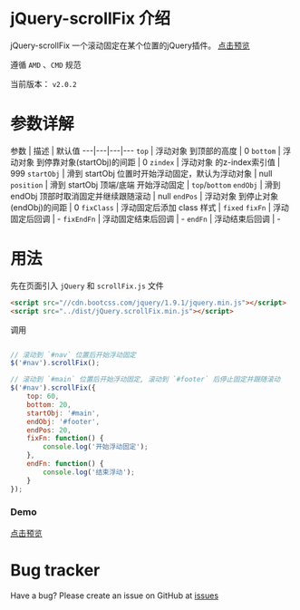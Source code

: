 
# jQuery-scrollFix 介绍

jQuery-scrollFix 一个滚动固定在某个位置的jQuery插件。   [点击预览](http://mengqing723.github.io/public/demo/jQ_scrollFix/index.html)

遵循 `AMD` 、`CMD` 规范  

当前版本： `v2.0.2`  



# 参数详解

参数 | 描述 | 默认值
---|---|---|---
`top` | 浮动对象 到顶部的高度 | 0
`bottom` | 浮动对象 到停靠对象(startObj)的间距 | 0
`zindex` | 浮动对象 的z-index索引值 | 999
`startObj` | 滑到 startObj 位置时开始浮动固定，默认为浮动对象 | null
`position` | 滑到 startObj 顶端/底端 开始浮动固定 | `top`/`bottom`
`endObj` | 滑到 endObj 顶部时取消固定并继续跟随滚动 | null
`endPos` | 浮动对象 到停止对象(endObj)的间距 | 0
`fixClass` | 浮动固定后添加 class 样式 | `fixed`
`fixFn` | 浮动固定后回调 | -
`fixEndFn` | 浮动固定结束后回调 | -
`endFn` | 浮动结束后回调 | -



# 用法

先在页面引入 `jQuery` 和 `scrollFix.js` 文件

```html
<script src="//cdn.bootcss.com/jquery/1.9.1/jquery.min.js"></script>
<script src="../dist/jQuery.scrollFix.min.js"></script>
```

调用

```js

// 滚动到 `#nav` 位置后开始浮动固定
$('#nav').scrollFix();

// 滚动到 `#main` 位置后开始浮动固定, 滚动到 `#footer` 后停止固定并跟随滚动
$('#nav').scrollFix({
	top: 60,
	bottom: 20,
	startObj: '#main',
	endObj: '#footer',
	endPos: 20,
	fixFn: function() {
		console.log('开始浮动固定');
	},
	endFn: function() {
		console.log('结束浮动');
	}
});
```

### Demo

[点击预览](https://github.com/mengqing723/jQuery-scrollFix/tree/master/example)  



# Bug tracker

Have a bug? Please create an issue on GitHub at [issues](https://github.com/mengqing723/jQuery-scrollFix/issues)